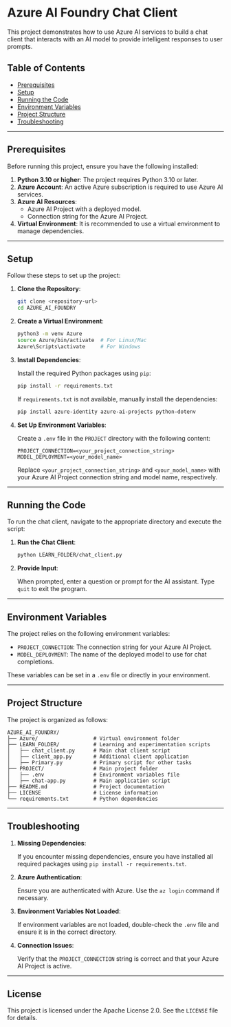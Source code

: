 # Azure AI Foundry Chat Client

This project demonstrates how to use Azure AI services to build a chat client that interacts with an AI model to provide intelligent responses to user prompts.

## Table of Contents

- [Prerequisites](#prerequisites)
- [Setup](#setup)
- [Running the Code](#running-the-code)
- [Environment Variables](#environment-variables)
- [Project Structure](#project-structure)
- [Troubleshooting](#troubleshooting)

---

## Prerequisites

Before running this project, ensure you have the following installed:

1. **Python 3.10 or higher**: The project requires Python 3.10 or later.
2. **Azure Account**: An active Azure subscription is required to use Azure AI services.
3. **Azure AI Resources**:
   - Azure AI Project with a deployed model.
   - Connection string for the Azure AI Project.
4. **Virtual Environment**: It is recommended to use a virtual environment to manage dependencies.

---

## Setup

Follow these steps to set up the project:

1. **Clone the Repository**:

   ```bash
   git clone <repository-url>
   cd AZURE_AI_FOUNDRY
   ```

2. **Create a Virtual Environment**:

   ```bash
   python3 -m venv Azure
   source Azure/bin/activate  # For Linux/Mac
   Azure\Scripts\activate     # For Windows
   ```

3. **Install Dependencies**:

   Install the required Python packages using `pip`:

   ```bash
   pip install -r requirements.txt
   ```

   If `requirements.txt` is not available, manually install the dependencies:

   ```bash
   pip install azure-identity azure-ai-projects python-dotenv
   ```

4. **Set Up Environment Variables**:

   Create a `.env` file in the `PROJECT` directory with the following content:

   ```env
   PROJECT_CONNECTION=<your_project_connection_string>
   MODEL_DEPLOYMENT=<your_model_name>
   ```

   Replace `<your_project_connection_string>` and `<your_model_name>` with your Azure AI Project connection string and model name, respectively.

---

## Running the Code

To run the chat client, navigate to the appropriate directory and execute the script:

1. **Run the Chat Client**:

   ```bash
   python LEARN_FOLDER/chat_client.py
   ```

2. **Provide Input**:

   When prompted, enter a question or prompt for the AI assistant. Type `quit` to exit the program.

---

## Environment Variables

The project relies on the following environment variables:

- `PROJECT_CONNECTION`: The connection string for your Azure AI Project.
- `MODEL_DEPLOYMENT`: The name of the deployed model to use for chat completions.

These variables can be set in a `.env` file or directly in your environment.

---

## Project Structure

The project is organized as follows:

```plaintext
AZURE_AI_FOUNDRY/
├── Azure/                  # Virtual environment folder
├── LEARN_FOLDER/           # Learning and experimentation scripts
│   ├── chat_client.py      # Main chat client script
│   ├── client_app.py       # Additional client application
│   ├── Primary.py          # Primary script for other tasks
├── PROJECT/                # Main project folder
│   ├── .env                # Environment variables file
│   ├── chat-app.py         # Main application script
├── README.md               # Project documentation
├── LICENSE                 # License information
└── requirements.txt        # Python dependencies
```

---

## Troubleshooting

1. **Missing Dependencies**:

   If you encounter missing dependencies, ensure you have installed all required packages using `pip install -r requirements.txt`.

2. **Azure Authentication**:

   Ensure you are authenticated with Azure. Use the `az login` command if necessary.

3. **Environment Variables Not Loaded**:

   If environment variables are not loaded, double-check the `.env` file and ensure it is in the correct directory.

4. **Connection Issues**:

   Verify that the `PROJECT_CONNECTION` string is correct and that your Azure AI Project is active.

---

## License

This project is licensed under the Apache License 2.0. See the `LICENSE` file for details.
